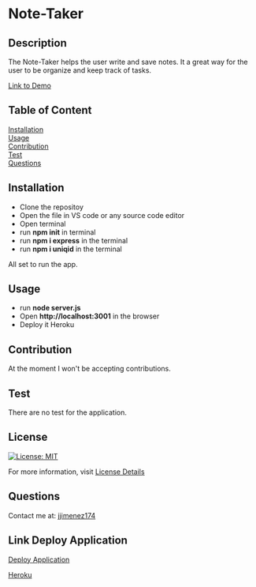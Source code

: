 # Note-Taker

## Description

The Note-Taker helps the user write and save notes. It a great way for the user to be organize and keep track of tasks.

[Link to Demo](https://drive.google.com/file/d/15sKtIgzcb_7q64H6VKa4qmgtyOmKu2YW/view?usp=sharing)

## Table of Content
[Installation](#installation)  
[Usage](#usage)  
[Contribution](#contribution)  
[Test](#test)  
[Questions](#questions) 

## Installation
* Clone the repositoy
* Open the file in VS code or any source code editor
* Open terminal
* run <b>npm init</b> in terminal
* run <b>npm i express</b> in the terminal
* run <b>npm i uniqid</b> in the terminal

All set to run the app. 

## Usage
* run <b>node server.js</b>
* Open <b>http://localhost:3001</b> in the browser
* Deploy it Heroku

## Contribution
At the moment I won't be accepting contributions.

## Test
There are no test for the application.

## License
[![License: MIT](https://img.shields.io/badge/License-MIT-yellow.svg)](https://opensource.org/licenses/MIT)

For more information, visit [License Details](https://opensource.org/license/MIT)

## Questions

Contact me at: [jjimenez174](https://github.com/jjimenez174)

## Link Deploy Application

[Deploy Application](https://dashboard.heroku.com/apps/note-taker-app2)

[Heroku](https://note-taker-app2-9d58584a1043.herokuapp.com/)